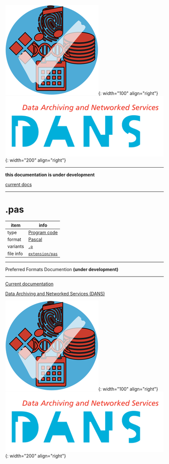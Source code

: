 ![img](../images/formats.png){: width="100" align="right"}
![img](../images/DANS.png){: width="200" align="right"}

---

**this documentation is under development**

[current docs]({{preferredFormats}})

---



# .pas

item | info
--- | ---
type | [Program code](../dataTypes/programCode.md)
format | [Pascal](../fileFormats/pascal.md)
variants | [`.p`](../extensions/p.md)
file info | [`extension/pas`]({{fileinfo}}/pas)




---

Preferred Formats Documention **(under development)**

---

[Current documentation]({{preferredFormats}})

[Data Archiving and Networked Services (DANS)]({{dans}})

![img](../images/formats.png){: width="100" align="right"}
![img](../images/DANS.png){: width="200" align="right"}
